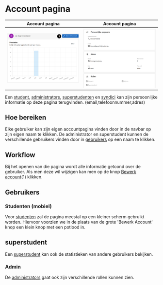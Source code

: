 # Account pagina

|              Account pagina               |                      Account pagina                       |
| :---------------------------------------: | :-------------------------------------------------------: |
| ![](docs/manual/assets/account_stats.png) | ![](docs/manual/assets/account_persoonlijke_gegevens.png) |

Een [student](../../users/student.md), [administrators](../../users/admin.md), [superstudenten](../../users/superstudent.md) en [syndici](../../users/syndicus.md) kan zijn persoonlijke informatie op deze pagina terugvinden. (email,telefoonnummer,adres)

## Hoe bereiken

Elke gebruiker kan zijn eigen accountpagina vinden door in de navbar op zijn eigen naam te klikken.
De administrator en superstudent kunnen de verschillende gebruikers vinden door in [gebruikers](../administration/gebruikers.md) op een naam te klikken.

## Workflow

Bij het openen van die pagina wordt alle informatie getoond over de gebruiker. Als men deze wil wijzigen kan men op de knop [Bewerk account](update_account.md)(1) klikken.

## Gebruikers

### Studenten (mobiel)

Voor [studenten](../../users/student.md) zal de pagina meestal op een kleiner scherm gebruikt worden. Hiervoor voorzien we in de plaats van de grote 'Bewerk Account' knop een klein knop met een potlood in.

## superstudent

Een [superstudent](../../users/superstudent.md) kan ook de statistieken van andere gebruikers bekijken.

### Admin

De [administrators](../../users/admin.md) gaat ook zijn verschillende rollen kunnen zien.
